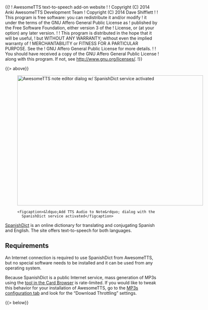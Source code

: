 {{!
  ! AwesomeTTS text-to-speech add-on website
  !
  ! Copyright (C) 2014       Anki AwesomeTTS Development Team
  ! Copyright (C) 2014       Dave Shifflett
  !
  ! This program is free software: you can redistribute it and/or modify
  ! it under the terms of the GNU Affero General Public License as
  ! published by the Free Software Foundation, either version 3 of the
  ! License, or (at your option) any later version.
  !
  ! This program is distributed in the hope that it will be useful,
  ! but WITHOUT ANY WARRANTY; without even the implied warranty of
  ! MERCHANTABILITY or FITNESS FOR A PARTICULAR PURPOSE.  See the
  ! GNU Affero General Public License for more details.
  !
  ! You should have received a copy of the GNU Affero General Public License
  ! along with this program.  If not, see <http://www.gnu.org/licenses/>.
  !}}

{{> above}}

<figure style="width: 608px">
    <img src="/services.spanishdict.png" width="608" height="426"
      alt="AwesomeTTS note editor dialog w/ SpanishDict service activated">

    <figcaption>&ldquo;Add TTS Audio to Note&rdquo; dialog with the
      SpanishDict service activated</figcaption>
</figure>

<p><a href="http://www.spanishdict.com/" rel="external noreferrer">SpanishDict</a>
  is an online dictionary for translating and conjugating Spanish and English.
  The site offers text-to-speech for both languages.</p>

<h2>Requirements</h2>

<p>An Internet connection is required to use SpanishDict from AwesomeTTS, but
  no special software needs to be installed and it can be used from any
  operating system.</p>

<p>Because SpanishDict is a public Internet service, mass generation of MP3s
  using the <a href="/usage/browser">tool in the Card Browser</a> is
  rate-limited. If you would like to tweak this behavior for your installation
  of AwesomeTTS, go to the <a href="/config/mp3s">MP3s configuration tab</a>
  and look for the &ldquo;Download Throttling&rdquo; settings.</p>

{{> below}}
